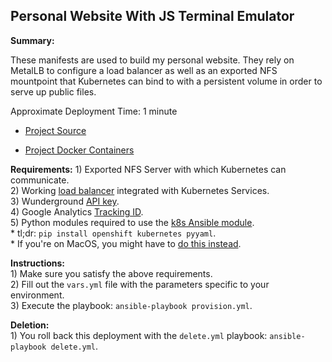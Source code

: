 ## Personal Website With JS Terminal Emulator

**Summary:**

These manifests are used to build my personal website. They rely on MetalLB to configure a load balancer as well as an exported NFS mountpoint that Kubernetes can bind to with a persistent volume in order to serve up public files. 

Approximate Deployment Time: 1 minute

* [Project Source](https://github.com/zimmertr/Personal-Website-With-JS-Terminal-Emulator)

* [Project Docker Containers](https://github.com/zimmertr/Personal-Website-With-JS-Terminal-Emulator/tree/master/Docker)

**Requirements:**
    1) Exported NFS Server with which Kubernetes can communicate.  
    2) Working [load balancer](https://metallb.universe.tf/) integrated with Kubernetes Services.  
    3) Wunderground [API key](https://www.wunderground.com/weather/api/).  
    4) Google Analytics [Tracking ID](https://developers.google.com/analytics/devguides/collection/analyticsjs/).  
    5) Python modules required to use the [k8s Ansible module](https://docs.ansible.com/ansible/latest/modules/k8s_module.html).  
        * tl;dr: `pip install openshift kubernetes pyyaml`.  
        * If you're on MacOS, you might have to [do this instead](https://github.com/ansible/ansible/issues/43637#issuecomment-443495763).  

**Instructions:**  
    1) Make sure you satisfy the above requirements.   
    2) Fill out the `vars.yml` file with the parameters specific to your environment.  
    3) Execute the playbook: `ansible-playbook provision.yml`.  

**Deletion:**  
    1) You roll back this deployment with the `delete.yml` playbook: `ansible-playbook delete.yml`.
